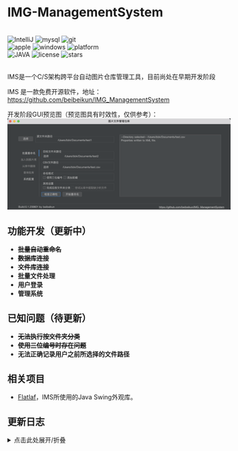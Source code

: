 # IMG-ManagementSystem

<br>
<div>
    <img alt="IntelliJ" src="https://img.shields.io/badge/IntelliJ IDEA-black?logo=intellij-idea&logoColor=white">
    <img alt="mysql" src="https://img.shields.io/badge/mysql-00000f.svg?logo=mysql&logoColor=white">
    <img alt="git" src="https://img.shields.io/badge/Git-black?logo=git">
</div>
<div>
    <img alt="apple" src="https://img.shields.io/badge/apple-mbp 2020-999999.svg?logo=apple&logoColor=white">
    <img alt="windows" src="https://img.shields.io/badge/windows-Legion Y9000x 2021-0078D6.svg?logo=windows&logoColor=white">
    <img alt="platform" src="https://img.shields.io/badge/platform-Windows%20%7C%20macOS-blueviolet">
</div>
<div>
<img alt="JAVA" src="https://img.shields.io/badge/Java-ED8B00.svg?logo=java">
    <img alt="license" src="https://img.shields.io/github/license/MaaAssistantArknights/MaaAssistantArknights">
    <img alt="stars" src="https://img.shields.io/github/stars/beibeikun/IMG_ManagementSystem?style=social">
</div>
<br>

IMS是一个C/S架构跨平台自动图片仓库管理工具，目前尚处在早期开发阶段

IMS 是一款免费开源软件，地址：https://github.com/beibeikun/IMG_ManagementSystem

开发阶段GUI预览图（预览图具有时效性，仅供参考）：
![gui](gui.png)



## 功能开发（更新中）

- **~~批量自动重命名~~**
- **~~数据库连接~~**
- **~~文件库连接~~**
- **批量文件处理**
- **用户登录**
- **管理系统**

## 已知问题（待更新）

- **~~无法执行按文件夹分类~~**
- **~~使用三位编号时存在问题~~**
- **无法正确记录用户之前所选择的文件路径**

## 相关项目

- [Flatlaf](https://github.com/JFormDesigner/FlatLaf)，IMS所使用的Java Swing外观库。

## 更新日志
<details>
  <summary>点击此处展开/折叠</summary>

- **2023/06/05**-修复部分已知问题
- **2023/06/02**-可以进行数据库连接
- **2023/06/01**-新UI基础功能可以使用
- **2023/05/31**-重构部分功能模块
- **2023/05/30**-重构UI界面

</details>